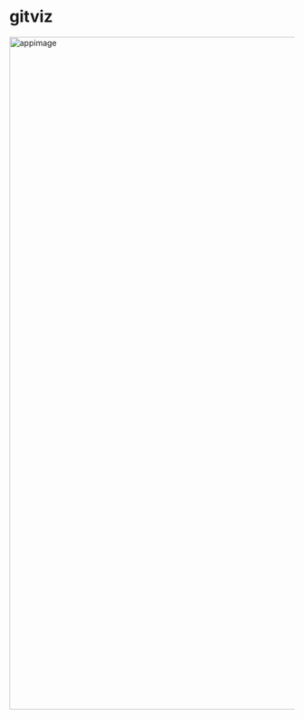# gitviz
<img width="1190" alt="appimage" src="https://user-images.githubusercontent.com/6335831/110005778-b878da80-7ccd-11eb-944b-093bc06a018e.png">
